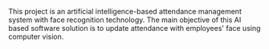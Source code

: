 This project is an artificial intelligence-based attendance management system with face recognition technology. The main objective of this AI based software solution is to update attendance with employees' face using computer vision.
